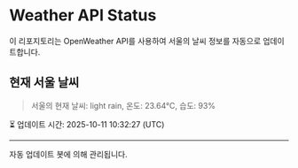 
# Weather API Status

이 리포지토리는 OpenWeather API를 사용하여 서울의 날씨 정보를 자동으로 업데이트합니다.

## 현재 서울 날씨
> 서울의 현재 날씨: light rain, 온도: 23.64°C, 습도: 93%

⏳ 업데이트 시간: 2025-10-11 10:32:27 (UTC)

---
자동 업데이트 봇에 의해 관리됩니다.
